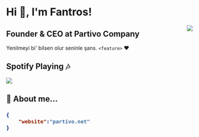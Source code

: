 # Hi 👋, I'm Fantros!
<img align="right" src="https://spotify-github-profile.vercel.app/api/view?uid=31us4ohbcaotjvvfxk5szygl4tle&cover_image=true&theme=default" />

## Founder & CEO at Partivo Company
Yenilmeyi bi' bilsen olur seninle şans. </em> `<feature>` :heart:

## Spotify Playing :notes:
<img src="https://github-readme-stats.vercel.app/api?username=fantros&show_icons=true&theme=dark" />

## 📃 About me...  
<h3>

```json
{
    "website":"partivo.net"
}
```

</h3>
